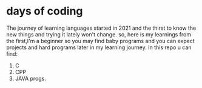# days of coding
The journey of learning languages started in 2021 and the thirst to know the new things and trying it lately won't change.
so, here is my learnings from the first,I'm a beginner so you may find baby programs and you can expect projects and hard programs later in my learning journey. 
In this repo u can find:
1) C
2) CPP
3) JAVA 
progs.
<a>

